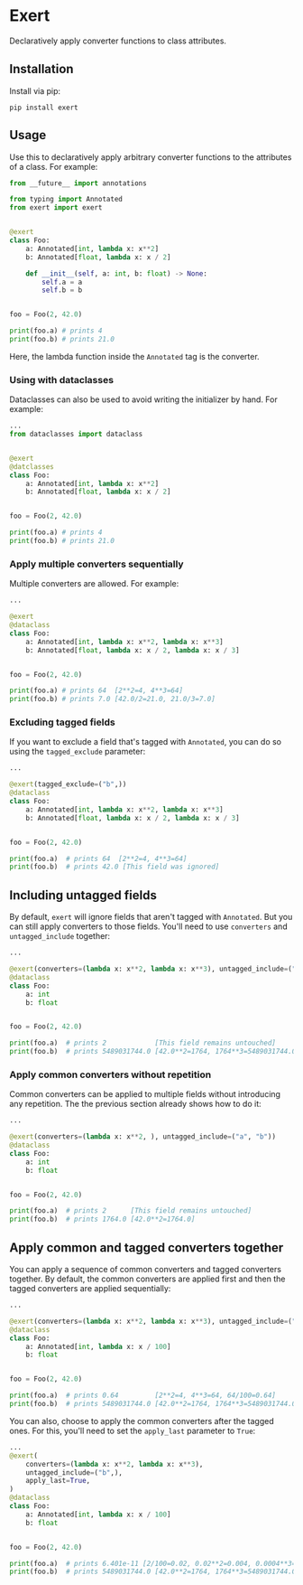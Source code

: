 # Exert

Declaratively apply converter functions to class attributes.

## Installation

Install via pip:

```
pip install exert
```

## Usage

Use this to declaratively apply arbitrary converter functions to the attributes of a
class. For example:

```python
from __future__ import annotations

from typing import Annotated
from exert import exert


@exert
class Foo:
    a: Annotated[int, lambda x: x**2]
    b: Annotated[float, lambda x: x / 2]

    def __init__(self, a: int, b: float) -> None:
        self.a = a
        self.b = b


foo = Foo(2, 42.0)

print(foo.a) # prints 4
print(foo.b) # prints 21.0
```

Here, the lambda function inside the `Annotated` tag is the converter.

### Using with dataclasses

Dataclasses can also be used to avoid writing the initializer by hand. For example:

```python
...
from dataclasses import dataclass


@exert
@datclasses
class Foo:
    a: Annotated[int, lambda x: x**2]
    b: Annotated[float, lambda x: x / 2]


foo = Foo(2, 42.0)

print(foo.a) # prints 4
print(foo.b) # prints 21.0
```

### Apply multiple converters sequentially

Multiple converters are allowed. For example:

```python
...

@exert
@dataclass
class Foo:
    a: Annotated[int, lambda x: x**2, lambda x: x**3]
    b: Annotated[float, lambda x: x / 2, lambda x: x / 3]


foo = Foo(2, 42.0)

print(foo.a) # prints 64  [2**2=4, 4**3=64]
print(foo.b) # prints 7.0 [42.0/2=21.0, 21.0/3=7.0]
```


### Excluding tagged fields

If you want to exclude a field that's tagged with `Annotated`, you can do so using the `tagged_exclude` parameter:

```python
...

@exert(tagged_exclude=("b",))
@dataclass
class Foo:
    a: Annotated[int, lambda x: x**2, lambda x: x**3]
    b: Annotated[float, lambda x: x / 2, lambda x: x / 3]


foo = Foo(2, 42.0)

print(foo.a)  # prints 64  [2**2=4, 4**3=64]
print(foo.b)  # prints 42.0 [This field was ignored]
```

## Including untagged fields

By default, `exert` will ignore fields that aren't tagged with `Annotated`. But you can
still apply converters to those fields. You'll need to use `converters` and `untagged_include` together:

```python
...

@exert(converters=(lambda x: x**2, lambda x: x**3), untagged_include=("b",))
@dataclass
class Foo:
    a: int
    b: float


foo = Foo(2, 42.0)

print(foo.a)  # prints 2            [This field remains untouched]
print(foo.b)  # prints 5489031744.0 [42.0**2=1764, 1764**3=5489031744.0]

```

### Apply common converters without repetition

Common converters can be applied to multiple fields without introducing any repetition. The
the previous section already shows how to do it:

```python
...

@exert(converters=(lambda x: x**2, ), untagged_include=("a", "b"))
@dataclass
class Foo:
    a: int
    b: float


foo = Foo(2, 42.0)

print(foo.a)  # prints 2      [This field remains untouched]
print(foo.b)  # prints 1764.0 [42.0**2=1764.0]
```

## Apply common and tagged converters together

You can apply a sequence of common converters and tagged converters together. By default,
the common converters are applied first and then the tagged converters are applied
sequentially:

```python
...

@exert(converters=(lambda x: x**2, lambda x: x**3), untagged_include=("b",))
@dataclass
class Foo:
    a: Annotated[int, lambda x: x / 100]
    b: float


foo = Foo(2, 42.0)

print(foo.a)  # prints 0.64         [2**2=4, 4**3=64, 64/100=0.64]
print(foo.b)  # prints 5489031744.0 [42.0**2=1764, 1764**3=5489031744.0]
```

You can also, choose to apply the common converters after the tagged ones. For this,
you'll need to set the `apply_last` parameter to `True`:

```python
...
@exert(
    converters=(lambda x: x**2, lambda x: x**3),
    untagged_include=("b",),
    apply_last=True,
)
@dataclass
class Foo:
    a: Annotated[int, lambda x: x / 100]
    b: float


foo = Foo(2, 42.0)

print(foo.a)  # prints 6.401e-11 [2/100=0.02, 0.02**2=0.004, 0.0004**3=6.401e-11]
print(foo.b)  # prints 5489031744.0 [42.0**2=1764, 1764**3=5489031744.0]
```

